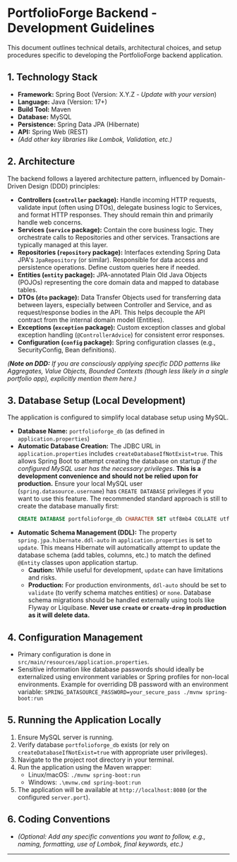 # PortfolioForge Backend - Development Guidelines

This document outlines technical details, architectural choices, and setup procedures specific to developing the PortfolioForge backend application.

## 1. Technology Stack

*   **Framework:** Spring Boot (Version: X.Y.Z - *Update with your version*)
*   **Language:** Java (Version: 17+)
*   **Build Tool:** Maven
*   **Database:** MySQL
*   **Persistence:** Spring Data JPA (Hibernate)
*   **API:** Spring Web (REST)
*   *(Add other key libraries like Lombok, Validation, etc.)*

## 2. Architecture

The backend follows a layered architecture pattern, influenced by Domain-Driven Design (DDD) principles:

*   **Controllers (`controller` package):** Handle incoming HTTP requests, validate input (often using DTOs), delegate business logic to Services, and format HTTP responses. They should remain thin and primarily handle web concerns.
*   **Services (`service` package):** Contain the core business logic. They orchestrate calls to Repositories and other services. Transactions are typically managed at this layer.
*   **Repositories (`repository` package):** Interfaces extending Spring Data JPA's `JpaRepository` (or similar). Responsible for data access and persistence operations. Define custom queries here if needed.
*   **Entities (`entity` package):** JPA-annotated Plain Old Java Objects (POJOs) representing the core domain data and mapped to database tables.
*   **DTOs (`dto` package):** Data Transfer Objects used for transferring data between layers, especially between Controller and Service, and as request/response bodies in the API. This helps decouple the API contract from the internal domain model (Entities).
*   **Exceptions (`exception` package):** Custom exception classes and global exception handling (`@ControllerAdvice`) for consistent error responses.
*   **Configuration (`config` package):** Spring configuration classes (e.g., SecurityConfig, Bean definitions).

*(**Note on DDD:** If you are consciously applying specific DDD patterns like Aggregates, Value Objects, Bounded Contexts (though less likely in a single portfolio app), explicitly mention them here.)*

## 3. Database Setup (Local Development)

The application is configured to simplify local database setup using MySQL.

*   **Database Name:** `portfolioforge_db` (as defined in `application.properties`)
*   **Automatic Database Creation:** The JDBC URL in `application.properties` includes `createDatabaseIfNotExist=true`. This allows Spring Boot to attempt creating the database on startup *if the configured MySQL user has the necessary privileges*. **This is a development convenience and should not be relied upon for production.** Ensure your local MySQL user (`spring.datasource.username`) has `CREATE DATABASE` privileges if you want to use this feature. The recommended standard approach is still to create the database manually first:
    ```sql
    CREATE DATABASE portfolioforge_db CHARACTER SET utf8mb4 COLLATE utf8mb4_unicode_ci;
    ```
*   **Automatic Schema Management (DDL):** The property `spring.jpa.hibernate.ddl-auto` in `application.properties` is set to `update`. This means Hibernate will automatically attempt to update the database schema (add tables, columns, etc.) to match the defined `@Entity` classes upon application startup.
    *   **Caution:** While useful for development, `update` can have limitations and risks.
    *   **Production:** For production environments, `ddl-auto` should be set to `validate` (to verify schema matches entities) or `none`. Database schema migrations should be handled externally using tools like Flyway or Liquibase. **Never use `create` or `create-drop` in production as it will delete data.**

## 4. Configuration Management

*   Primary configuration is done in `src/main/resources/application.properties`.
*   Sensitive information like database passwords should ideally be externalized using environment variables or Spring profiles for non-local environments. Example for overriding DB password with an environment variable: `SPRING_DATASOURCE_PASSWORD=your_secure_pass ./mvnw spring-boot:run`

## 5. Running the Application Locally

1.  Ensure MySQL server is running.
2.  Verify database `portfolioforge_db` exists (or rely on `createDatabaseIfNotExist=true` with appropriate user privileges).
3.  Navigate to the project root directory in your terminal.
4.  Run the application using the Maven wrapper:
    *   Linux/macOS: `./mvnw spring-boot:run`
    *   Windows: `.\mvnw.cmd spring-boot:run`
5.  The application will be available at `http://localhost:8080` (or the configured `server.port`).

## 6. Coding Conventions

*   *(Optional: Add any specific conventions you want to follow, e.g., naming, formatting, use of Lombok, final keywords, etc.)*

---